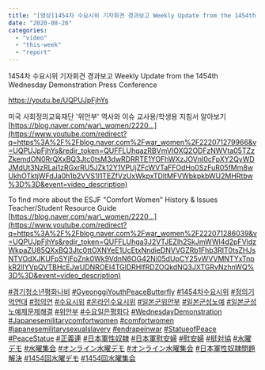 ```yaml
---
title: "[영상]1454차 수요시위 기자회견 경과보고 Weekly Update from the 1454th Wednesday Demonstration Press Conference"
date: "2020-08-26"
categories: 
  - "video"
  - "this-week"
  - "report"
---
```


1454차 수요시위 기자회견 경과보고 Weekly Update from the 1454th Wednesday Demonstration Press Conference

https://youtu.be/UQPUJpFjhYs

미국 사회정의교육재단 '위안부' 역사와 이슈 교사용/학생용 지침서 알아보기 [https://blog.naver.com/war\_women/2220...](https://www.youtube.com/redirect?q=https%3A%2F%2Fblog.naver.com%2Fwar_women%2F222071279966&v=UQPUJpFjhYs&redir_token=QUFFLUhqazRBVmVIOXQ2ODFzNWVta05TZzZkemdON0RrQXxBQ3Jtc0tsM3dwRDRRTE1YOFhWXzJOVnI0cFpXY2QyWDJMdUt3NzRLai1zRGxrRU5JZk12Y1VPUjZFcWVTaFFOdHo0SzFuR05fMm8wUkhOTktjWFdJa0h1b2VVS1l1TEZfVzUxWkpxTDltMFVWbkpkbWU2MHRtbw%3D%3D&event=video_description)

To find more about the ESJF "Comfort Women" History & Issues Teacher/Student Resource Guide [https://blog.naver.com/war\_women/2220...](https://www.youtube.com/redirect?q=https%3A%2F%2Fblog.naver.com%2Fwar_women%2F222071286039&v=UQPUJpFjhYs&redir_token=QUFFLUhqa3J2VTJEZlh2SkJmWWl4d2pFVldzWkpaZU85QXxBQ3Jtc0ttOXNYeE1UcEtxNndieDNVVGZRb1Fhb3RIT0tsZHJsNTVOdXJKUFpSYjFpZnk0Wk9VdnN6OG42Ni05dUpCY25vWVVMNTYxTnpkR2lIYVpQVTBHcEJwUDNROEI4TGlDRHlfRDZOQkdNQ3JXTGRvNzhnWQ%3D%3D&event=video_description)

[#경기청소년평화나비](https://www.youtube.com/results?search_query=%23%EA%B2%BD%EA%B8%B0%EC%B2%AD%EC%86%8C%EB%85%84%ED%8F%89%ED%99%94%EB%82%98%EB%B9%84) [#GyeonggiYouthPeaceButterfly](https://www.youtube.com/results?search_query=%23GyeonggiYouthPeaceButterfly) [#1454차수요시위](https://www.youtube.com/results?search_query=%231454%EC%B0%A8%EC%88%98%EC%9A%94%EC%8B%9C%EC%9C%84) [#정의기억연대](https://www.youtube.com/results?search_query=%23%EC%A0%95%EC%9D%98%EA%B8%B0%EC%96%B5%EC%97%B0%EB%8C%80) [#정의연](https://www.youtube.com/results?search_query=%23%EC%A0%95%EC%9D%98%EC%97%B0) [#수요시위](https://www.youtube.com/results?search_query=%23%EC%88%98%EC%9A%94%EC%8B%9C%EC%9C%84) [#온라인수요시위](https://www.youtube.com/results?search_query=%23%EC%98%A8%EB%9D%BC%EC%9D%B8%EC%88%98%EC%9A%94%EC%8B%9C%EC%9C%84) [#일본군위안부](https://www.youtube.com/results?search_query=%23%EC%9D%BC%EB%B3%B8%EA%B5%B0%EC%9C%84%EC%95%88%EB%B6%80) [#일본군성노예](https://www.youtube.com/results?search_query=%23%EC%9D%BC%EB%B3%B8%EA%B5%B0%EC%84%B1%EB%85%B8%EC%98%88) [#일본군성노예제문제해결](https://www.youtube.com/results?search_query=%23%EC%9D%BC%EB%B3%B8%EA%B5%B0%EC%84%B1%EB%85%B8%EC%98%88%EC%A0%9C%EB%AC%B8%EC%A0%9C%ED%95%B4%EA%B2%B0) [#위안부](https://www.youtube.com/results?search_query=%23%EC%9C%84%EC%95%88%EB%B6%80) [#수요일은평화다](https://www.youtube.com/results?search_query=%23%EC%88%98%EC%9A%94%EC%9D%BC%EC%9D%80%ED%8F%89%ED%99%94%EB%8B%A4) [#WednesdayDemonstration](https://www.youtube.com/results?search_query=%23WednesdayDemonstration) [#Japanesemilitarycomfortwomen](https://www.youtube.com/results?search_query=%23Japanesemilitarycomfortwomen) [#comfortwomen](https://www.youtube.com/results?search_query=%23comfortwomen) [#japanesemilitarysexualslavery](https://www.youtube.com/results?search_query=%23japanesemilitarysexualslavery) [#endrapeinwar](https://www.youtube.com/results?search_query=%23endrapeinwar) [#StatueofPeace](https://www.youtube.com/results?search_query=%23StatueofPeace) [#PeaceStatue](https://www.youtube.com/results?search_query=%23PeaceStatue) [#正義連](https://www.youtube.com/results?search_query=%23%E6%AD%A3%E7%BE%A9%E9%80%A3) [#日本軍性奴隷](https://www.youtube.com/results?search_query=%23%E6%97%A5%E6%9C%AC%E8%BB%8D%E6%80%A7%E5%A5%B4%E9%9A%B7) [#日本軍慰安婦](https://www.youtube.com/results?search_query=%23%E6%97%A5%E6%9C%AC%E8%BB%8D%E6%85%B0%E5%AE%89%E5%A9%A6) [#慰安婦](https://www.youtube.com/results?search_query=%23%E6%85%B0%E5%AE%89%E5%A9%A6) [#挺対協](https://www.youtube.com/results?search_query=%23%E6%8C%BA%E5%AF%BE%E5%8D%94) [#水曜デモ](https://www.youtube.com/results?search_query=%23%E6%B0%B4%E6%9B%9C%E3%83%87%E3%83%A2) [#水曜集会](https://www.youtube.com/results?search_query=%23%E6%B0%B4%E6%9B%9C%E9%9B%86%E4%BC%9A) [#オンライン水曜デモ](https://www.youtube.com/results?search_query=%23%E3%82%AA%E3%83%B3%E3%83%A9%E3%82%A4%E3%83%B3%E6%B0%B4%E6%9B%9C%E3%83%87%E3%83%A2) [#オンライン水曜集会](https://www.youtube.com/results?search_query=%23%E3%82%AA%E3%83%B3%E3%83%A9%E3%82%A4%E3%83%B3%E6%B0%B4%E6%9B%9C%E9%9B%86%E4%BC%9A) [#日本軍性奴隷問題解決](https://www.youtube.com/results?search_query=%23%E6%97%A5%E6%9C%AC%E8%BB%8D%E6%80%A7%E5%A5%B4%E9%9A%B7%E5%95%8F%E9%A1%8C%E8%A7%A3%E6%B1%BA) [#1454回水曜デモ](https://www.youtube.com/results?search_query=%231454%E5%9B%9E%E6%B0%B4%E6%9B%9C%E3%83%87%E3%83%A2) [#1454回水曜集会](https://www.youtube.com/results?search_query=%231454%E5%9B%9E%E6%B0%B4%E6%9B%9C%E9%9B%86%E4%BC%9A)
